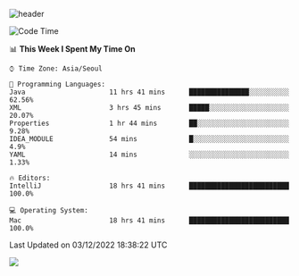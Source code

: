 ![header](https://capsule-render.vercel.app/api?type=Egg&color=timeAuto&height=300&section=header&text=PoPo&fontSize=90&animation=fadeIn)

  <!--START_SECTION:waka-->
![Code Time](http://img.shields.io/badge/Code%20Time-322%20hrs%204%20mins-blue)

📊 **This Week I Spent My Time On** 

```text
⌚︎ Time Zone: Asia/Seoul

💬 Programming Languages: 
Java                     11 hrs 41 mins      ███████████████░░░░░░░░░░   62.56% 
XML                      3 hrs 45 mins       █████░░░░░░░░░░░░░░░░░░░░   20.07% 
Properties               1 hr 44 mins        ██░░░░░░░░░░░░░░░░░░░░░░░   9.28% 
IDEA_MODULE              54 mins             █░░░░░░░░░░░░░░░░░░░░░░░░   4.9% 
YAML                     14 mins             ░░░░░░░░░░░░░░░░░░░░░░░░░   1.33%

🔥 Editors: 
IntelliJ                 18 hrs 41 mins      █████████████████████████   100.0%

💻 Operating System: 
Mac                      18 hrs 41 mins      █████████████████████████   100.0%

```


 Last Updated on 03/12/2022 18:38:22 UTC
<!--END_SECTION:waka-->



<img src="https://capsule-render.vercel.app/api?type=Egg&color=timeAuto&height=300&section=footer&text=PoPo&fontSize=90&animation=fadeIn&reversal=true" />
